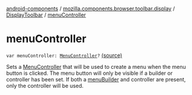 [android-components](../../index.md) / [mozilla.components.browser.toolbar.display](../index.md) / [DisplayToolbar](index.md) / [menuController](./menu-controller.md)

# menuController

`var menuController: `[`MenuController`](../../mozilla.components.concept.menu/-menu-controller/index.md)`?` [(source)](https://github.com/mozilla-mobile/android-components/blob/master/components/browser/toolbar/src/main/java/mozilla/components/browser/toolbar/display/DisplayToolbar.kt#L391)

Sets a [MenuController](../../mozilla.components.concept.menu/-menu-controller/index.md) that will be used to create a menu when the menu button is clicked.
The menu button will only be visible if a builder or controller has been set.
If both a [menuBuilder](menu-builder.md) and controller are present, only the controller will be used.

